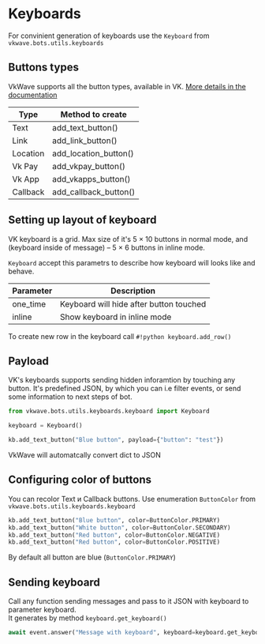 # Keyboards

For convinient generation of keyboards use the `Keyboard` from `vkwave.bots.utils.keyboards`

## Buttons types

VkWave supports all the button types, available in VK. [More details in the documentation](https://vk.com/dev.php?f=4.%20%D0%9A%D0%BB%D0%B0%D0%B2%D0%B8%D0%B0%D1%82%D1%83%D1%80%D1%8B%20%D0%B4%D0%BB%D1%8F%20%D0%B1%D0%BE%D1%82%D0%BE%D0%B2&method=bots_docs_3)

| Type     | Method to create      |
| -------- | --------------------- |
| Text     | add_text_button()     |
| Link     | add_link_button()     |
| Location | add_location_button() |
| Vk Pay   | add_vkpay_button()    |
| Vk App   | add_vkapps_button()   |
| Callback | add_callback_button() |

## Setting up layout of keyboard

VK keyboard is a grid. Max size of it's 5 &times; 10 buttons in normal mode, and (keyboard inside of message) &ndash; 5 &times; 6 buttons in inline mode.

`Keyboard` accept this parametrs to describe how keyboard will looks like and behave.

| Parameter | Description                                 |
| --------- | ------------------------------------------- |
| one_time  | Keyboard will hide after button touched     |
| inline    | Show keyboard in inline mode                |

To create new row in the keyboard call `#!python keyboard.add_row()`


## Payload

VK's keyboards supports sending hidden inforamtion by touching any button. It's predefined JSON, by which you can i.e filter events, or send some information to next steps of bot.

``` python
from vkwave.bots.utils.keyboards.keyboard import Keyboard

keyboard = Keyboard()

kb.add_text_button("Blue button", payload={"button": "test"})
```

VkWave will automatcally convert dict to JSON


## Configuring color of buttons

You can recolor Text и Callback buttons. Use enumeration `ButtonColor` from `vkwave.bots.utils.keyboards.keyboard`

``` python
kb.add_text_button("Blue button", color=ButtonColor.PRIMARY)
kb.add_text_button("White button", color=ButtonColor.SECONDARY)
kb.add_text_button("Red button", color=ButtonColor.NEGATIVE)
kb.add_text_button("Red button", color=ButtonColor.POSITIVE)
```

By default all button are blue (`ButtonColor.PRIMARY`)

## Sending keyboard

Call any function sending messages and pass to it JSON with keyboard to parameter keyboard.  
It generates by method `keyboard.get_keyboard()`

``` python
await event.answer("Message with keyboard", keyboard=keyboard.get_keyboard())
```